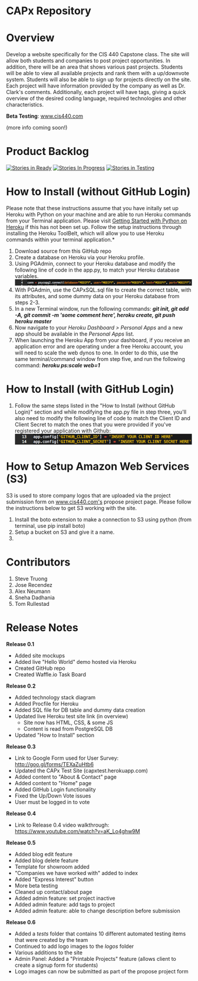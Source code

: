 CAPx Repository
==============
 
Overview
=========
 
Develop a website specifically for the CIS 440 Capstone class. The site will allow both students and companies to post project opportunities. In addition, there will be an area that shows various past projects. Students will be able to view all available projects and rank them with a up/downvote system. Students will also be able to sign up for projects directly on the site. Each project will have information provided by the company as well as Dr. Clark's comments. Additionally, each project will have tags, giving a quick overview of the desired coding language, required technologies and other characteristics.
 
**Beta Testing**: www.cis440.com
 
 (more info coming soon!)
 
Product Backlog
========
[![Stories in Ready](https://badge.waffle.io/asu-cis-capstone/capx.png?label=ready&title=Ready)](https://waffle.io/asu-cis-capstone/capx) [![Stories In Progress](https://badge.waffle.io/asu-cis-capstone/capx.png?label=In%20Progress&title=In%20Progress)](https://waffle.io/asu-cis-capstone/capx) [![Stories in Testing](https://badge.waffle.io/asu-cis-capstone/capx.png?label=testing&title=Testing)](https://waffle.io/asu-cis-capstone/capx)
 

How to Install (without GitHub Login)
==================
Please note that these instructions assume that you have initally set up Heroku with Python on your machine and are able to run Heroku commands from your Terminal application. Please visit [Getting Started with Python on Heroku](https://devcenter.heroku.com/articles/getting-started-with-python#introduction) if this has not been set up. Follow the setup instructions through installing the Heroku ToolBelt, which will allow you to use Heroku commands within your terminal application.*
 
1. Download source from this GitHub repo
2. Create a database on Heroku via your Heroku profile.
3. Using PGAdmin, connect to your Heroku database and modify the following line of code in the app.py, to match your Heroku database variables.
![What to Edit](https://github.com/STruong1/CIS440-ScreenShots/blob/master/Images/Screen%20Shot%202015-02-08%20at%2011.47.45%20AM.png)
4. With PGAdmin, use the CAPxSQL.sql file to create the correct table, with its attributes, and some dummy data on your Heroku database from steps 2-3.  
5. In a new Terminal window, run the following commands: ***git init, git add -A, git commit -m 'some comment here', heroku create, git push heroku master***
6. Now navigate to your *Heroku Dashboard > Personal Apps* and a new app should be available in the *Personal Apps* list.
7. When launching the Heroku App from your dashboard, if you receive an application error and are operating under a free Heroku account, you will need to scale the web dynos to one. In order to do this, use the same terminal/command window from step five, and run the following command: ***heroku ps:scale web=1***

How to Install (with GitHub Login)
==================
1. Follow the same steps listed in the "How to Install (without GitHub Login)" section and while modifying the app.py file in step three, you'll also need to modify the following line of code to match the Client ID and Client Secret to match the ones that you were provided if you've registered your application with Github:
![What to Edit](https://github.com/STruong1/CIS440-ScreenShots/blob/master/Images/Screen%20Shot%202015-02-17%20at%209.09.10%20PM.png)

How to Setup Amazon Web Services (S3)
=======================
S3 is used to store company logos that are uploaded via the project submission form on www.cis440.com's propose project page. Please follow the instructions below to get S3 working with the site.
1. Install the boto extension to make a connection to S3 using python (from terminal, use pip install boto)
2. Setup a bucket on S3 and give it a name.
3. 
 
Contributors 
=======================
 
1. Steve Truong
2. Jose Recendez
3. Alex Neumann
4. Sneha Dadhania
5. Tom Rullestad
 
Release Notes
=========
 
**Release 0.1**
 
- Added site mockups
- Added live "Hello World" demo hosted via Heroku
- Created GitHub repo
- Created Waffle.io Task Board
 
**Release 0.2**
 
- Added technology stack diagram
- Added Procfile for Heroku
- Added SQL file for DB table and dummy data creation
- Updated live Heroku test site link (in overview)
  - Site now has HTML, CSS, & some JS
  - Content is read from PostgreSQL DB
- Updated "How to Install" section

**Release 0.3**
 
- Link to Google Form used for User Survey: http://goo.gl/forms/TEXaZuHtb6
- Updated the CAPx Test Site (capxtest.herokuapp.com)
 - Added content to "About & Contact" page
 - Added content to "Home" page
 - Added GitHub Login functionality
 - Fixed the Up/Down Vote issues 
  - User must be logged in to vote

**Release 0.4**

- Link to Release 0.4 video walkthrough: https://www.youtube.com/watch?v=aK_Lo4ghw9M

**Release 0.5**

- Added blog edit feature
- Added blog delete feature
- Template for showroom added
- "Companies we have worked with" added to index
- Added "Express Interest" button
- More beta testing
- Cleaned up contact/about page
- Added admin feature: set project inactive
- Added admin feature: add tags to project
- Added admin feature: able to change description before submission

**Release 0.6**

- Added a *tests* folder that contains 10 different automated testing items that were created by the team
- Continued to add logo images to the *logos* folder 
- Various additions to the site
 - Admin Panel: Added a "Printable Projects" feature (allows client to create a signup form for students)
 - Logo images can now be submitted as part of the propose project form
